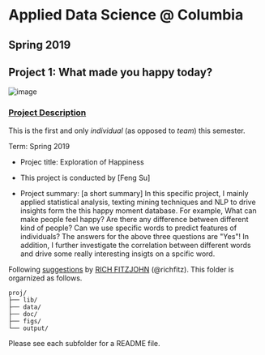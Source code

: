 # Applied Data Science @ Columbia
## Spring 2019
## Project 1: What made you happy today?

![image](figs/title.jpeg)

### [Project Description](doc/Proj1_desc.md)
This is the first and only *individual* (as opposed to *team*) this semester. 

Term: Spring 2019

+ Projec title: Exploration of Happiness
+ This project is conducted by [Feng Su]

+ Project summary: [a short summary] In this specific project, I mainly applied statistical analysis, texting mining techniques and NLP to drive insights form the this happy moment database. For example, What can make people feel happy? Are there any difference between different kind of people? Can we use specific words to predict features of individuals? 
The answers for the above three questions are "Yes"! In addition, I further investigate the correlation between different words and drive some really interesting insigts on a spcific word.

Following [suggestions](http://nicercode.github.io/blog/2013-04-05-projects/) by [RICH FITZJOHN](http://nicercode.github.io/about/#Team) (@richfitz). This folder is orgarnized as follows.

```
proj/
├── lib/
├── data/
├── doc/
├── figs/
└── output/
```

Please see each subfolder for a README file.
